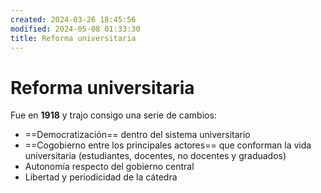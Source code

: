 ```yaml
---
created: 2024-03-26 18:45:56
modified: 2024-05-08 01:33:30
title: Reforma universitaria
---
```


# Reforma universitaria

Fue en **1918** y trajo consigo una serie de cambios:

- ==Democratización== dentro del sistema universitario
- ==Cogobierno entre los principales actores== que conforman la vida universitaria (estudiantes, docentes, no docentes y graduados)
- Autonomía respecto del gobierno central
- Libertad y periodicidad de la cátedra
